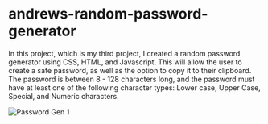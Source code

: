 # andrews-random-password-generator

In this project, which is my third project, I created a random password generator using CSS, HTML, and Javascript. 
This will allow the user to create a safe password, as well as the option to copy it to their clipboard. 
The password is between 8 - 128 characters long, and the password must have at least one of the following character types:
Lower case, Upper Case, Special, and Numeric characters. 

![Password Gen 1](https://user-images.githubusercontent.com/72467808/98456833-9ae89980-214f-11eb-8220-158e9b3ffc4d.png)
